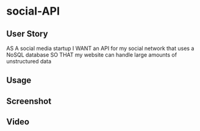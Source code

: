 # social-API

## User Story
AS A social media startup
I WANT an API for my social network that uses a NoSQL database
SO THAT my website can handle large amounts of unstructured data


## Usage 


## Screenshot

## Video
